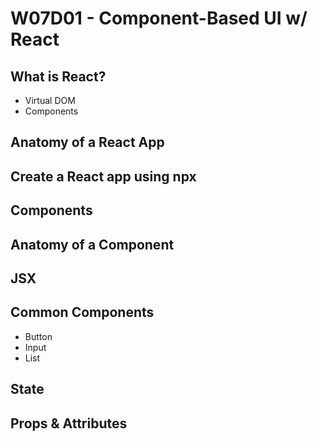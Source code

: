 # W07D01 - Component-Based UI w/ React

## What is React?
 - Virtual DOM
 - Components

## Anatomy of a React App

## Create a React app using npx

## Components

## Anatomy of a Component

## JSX

## Common Components
- Button
- Input
- List

## State

## Props & Attributes

